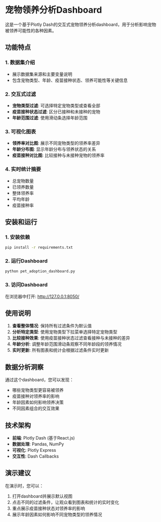 # 宠物领养分析Dashboard

这是一个基于Plotly Dash的交互式宠物领养分析dashboard，用于分析影响宠物被领养可能性的各种因素。

## 功能特点

### 1. 数据集介绍
- 展示数据集来源和主要变量说明
- 包含宠物类型、年龄、疫苗接种状态、领养可能性等关键信息

### 2. 交互式过滤
- **宠物类型过滤**: 可选择特定宠物类型或查看全部
- **疫苗接种状态过滤**: 区分已接种和未接种的宠物
- **年龄范围过滤**: 使用滑动条选择年龄范围

### 3. 可视化图表
- **领养率对比图**: 展示不同宠物类型的领养率差异
- **年龄分布图**: 显示年龄分布与领养状态的关系
- **疫苗接种对比图**: 比较接种与未接种宠物的领养率

### 4. 实时统计摘要
- 总宠物数量
- 已领养数量
- 整体领养率
- 平均年龄
- 疫苗接种率

## 安装和运行

### 1. 安装依赖
```bash
pip install -r requirements.txt
```

### 2. 运行Dashboard
```bash
python pet_adoption_dashboard.py
```

### 3. 访问Dashboard
在浏览器中打开: http://127.0.0.1:8050/

## 使用说明

1. **查看整体情况**: 保持所有过滤条件为默认值
2. **分析特定类型**: 使用宠物类型下拉菜单选择特定宠物类型
3. **比较接种效果**: 使用疫苗接种状态过滤查看接种与未接种的差异
4. **年龄分析**: 调整年龄范围滑动条观察不同年龄段的领养情况
5. **实时更新**: 所有图表和统计会根据过滤条件实时更新

## 数据分析洞察

通过这个dashboard，您可以发现：
- 哪些宠物类型更容易被领养
- 疫苗接种对领养率的影响
- 年龄因素如何影响领养决策
- 不同因素组合的交互效果

## 技术架构

- **前端**: Plotly Dash (基于React.js)
- **数据处理**: Pandas, NumPy
- **可视化**: Plotly Express
- **交互性**: Dash Callbacks

## 演示建议

在演示时，您可以：
1. 打开dashboard并展示默认视图
2. 点击不同的过滤条件，让观众看到图表和统计的实时变化
3. 重点展示疫苗接种状态对领养率的影响
4. 展示年龄因素如何影响不同宠物类型的领养情况
